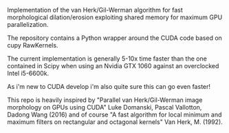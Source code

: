 Implementation of the van Herk/Gil-Werman algorithm for fast morphological dilation/erosion exploiting shared memory for maximum GPU parallelization.

The repository contains a Python wrapper around the CUDA code based on cupy RawKernels.

The current implementation is generally 5-10x time faster than the one contained in Scipy when using an Nvidia GTX 1060 against an overclocked Intel i5-6600k.

As i'm new to CUDA develop i'm also quite sure this can go even faster!

This repo is heavily inspired by "Parallel van Herk/Gil-Werman image morphology on GPUs using CUDA" Luke Domanski, Pascal Vallotton, Dadong Wang (2016) and of course "A fast algorithm for local minimum and maximum filters on rectangular and octagonal kernels" Van Herk, M. (1992). 
